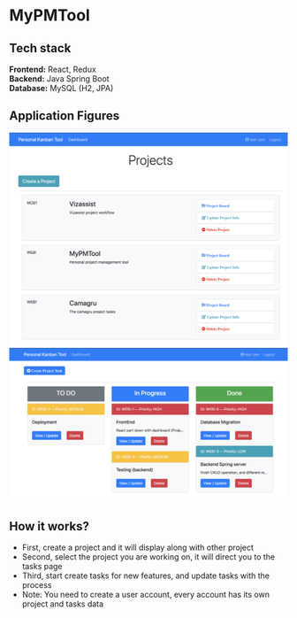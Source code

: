 # MyPMTool

## Tech stack
**Frontend:** React, Redux<br>
**Backend:** Java Spring Boot<br>
**Database:** MySQL (H2, JPA)<br>

## Application Figures
![](assets/project_dashboard.png)
![](assets/task_dashboard.png)

## How it works?
* First, create a project and it will display along with other project
* Second, select the project you are working on, it will direct you to the tasks page
* Third, start create tasks for new features, and update tasks with the process
* Note: You need to create a user account, every account has its own project and tasks data
